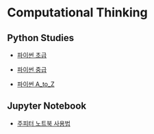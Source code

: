 # Computational Thinking

## Python Studies

* [파이썬 초급](https://github.com/SeoulTechPSE/CompThinking/blob/master/python_basic/readme.md)

* [파이썬 중급](https://github.com/SeoulTechPSE/CompThinking/blob/master/python_intermediate/readme.md)

* [파이썬 A_to_Z](https://github.com/SeoulTechPSE/CompThinking/blob/master/python_another/readme.md)

## Jupyter Notebook

* [주피터 노트북 사용법](https://colab.research.google.com/github/SeoulTechPSE/CompThinking/blob/master/00_jupyter_notebook.ipynb)

